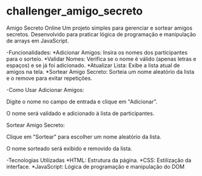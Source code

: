 # challenger_amigo_secreto
Amigo Secreto Online
Um projeto simples para gerenciar e sortear amigos secretos. Desenvolvido para praticar lógica de programação e manipulação de arrays em JavaScript.

-Funcionalidades:
*Adicionar Amigos: Insira os nomes dos participantes para o sorteio.
*Validar Nomes: Verifica se o nome é válido (apenas letras e espaços) e se já foi adicionado.
*Atualizar Lista: Exibe a lista atual de amigos na tela.
*Sortear Amigo Secreto: Sorteia um nome aleatório da lista e o remove para evitar repetições.

-Como Usar
Adicionar Amigos:

Digite o nome no campo de entrada e clique em "Adicionar".

O nome será validado e adicionado à lista de participantes.

Sortear Amigo Secreto:

Clique em "Sortear" para escolher um nome aleatório da lista.

O nome sorteado será exibido e removido da lista.

-Tecnologias Utilizadas
*HTML: Estrutura da página.
*CSS: Estilização da interface.
*JavaScript: Lógica de programação e manipulação do DOM
